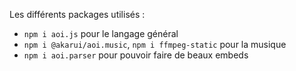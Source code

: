 Les différents packages utilisés :
- `npm i aoi.js` pour le langage général
- `npm i @akarui/aoi.music`, `npm i ffmpeg-static` pour la musique
- `npm i aoi.parser` pour pouvoir faire de beaux embeds
